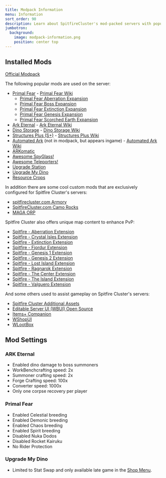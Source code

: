 ```yaml
---
title: Modpack Information
menu: Information
sort_order: 90
description: Learn about SpitfireCluster's mod-packed servers with popular additions and exclusive enhancements.
jumbotron:
  background:
    image: modpack-information.png
    position: center top
---
```


## Installed Mods

[Official Modpack](https://steamcommunity.com/sharedfiles/filedetails/?id=2935342943)

The following popular mods are used on the server:

- [Primal Fear](https://steamcommunity.com/sharedfiles/filedetails/?id=839162288) - [Primal Fear Wiki](https://primalfear.wiki.gg/wiki/Primal_Fear)
  - [Primal Fear Aberration Expansion](https://steamcommunity.com/sharedfiles/filedetails/?id=1315573129)
  - [Primal Fear Boss Expansion](https://steamcommunity.com/sharedfiles/filedetails/?id=899987403)
  - [Primal Fear Extinction Expansion](https://steamcommunity.com/sharedfiles/filedetails/?id=1681125667)
  - [Primal Fear Genesis Expansion](https://steamcommunity.com/sharedfiles/filedetails/?id=2200048898)
  - [Primal Fear Scorched Earth Expansion](https://steamcommunity.com/sharedfiles/filedetails/?id=902157012)
- [Ark Eternal](https://steamcommunity.com/sharedfiles/filedetails/?id=893735676) - [Ark Eternal Wiki](https://ark.wiki.gg/wiki/Mod:Ark_Eternal)
- [Dino Storage](https://steamcommunity.com/sharedfiles/filedetails/?id=1609138312) - [Dino Storage Wiki](https://ark.wiki.gg/wiki/Mod:Dino_Storage)
- [Structures Plus (S+)](https://steamcommunity.com/sharedfiles/filedetails/?id=731604991) - [Structures Plus Wiki](https://ark.wiki.gg/wiki/Mod:Structures_Plus)
- [Automated Ark](https://steamcommunity.com/sharedfiles/filedetails/?id=812655342) (not in modpack, but appears ingame) - [Automated Ark Wiki](https://steamcommunity.com/workshop/filedetails/discussion/812655342/)
- [ARKomatic](https://steamcommunity.com/sharedfiles/filedetails/?id=1231538641)
- [Awesome SpyGlass!](https://steamcommunity.com/sharedfiles/filedetails/?id=1404697612)
- [Awesome Teleporters!](https://steamcommunity.com/sharedfiles/filedetails/?id=889745138)
- [Upgrade Station](https://steamcommunity.com/sharedfiles/filedetails/?id=821530042)
- [Upgrade My Dino](https://steamcommunity.com/sharedfiles/filedetails/?id=1961542614)
- [Resource Crops](https://steamcommunity.com/sharedfiles/filedetails/?id=700624475)

In addition there are some cool custom mods that are exclusively configured for Spitfire Cluster's servers:
- [spitfirecluster.com Armory](https://steamcommunity.com/sharedfiles/filedetails/?id=2831126384)
- [SpitfireCluster.com Camo Rocks](https://steamcommunity.com/sharedfiles/filedetails/?id=2794515580)
- [MAGA ORP](https://steamcommunity.com/sharedfiles/filedetails/?id=2031840245)

Spitfire Cluster also offers unique map content to enhance PvP:
- [Spitfire - Aberration Extension](https://steamcommunity.com/sharedfiles/filedetails/?id=3030933655)
- [Spitfire - Crystal Isles Extension](https://steamcommunity.com/sharedfiles/filedetails/?id=2980608117)
- [Spitfire - Extinction Extension](https://steamcommunity.com/sharedfiles/filedetails/?id=2978555125)
- [Spitfire - Fjordur Extension](https://steamcommunity.com/sharedfiles/filedetails/?id=2999695839)
- [Spitfire - Genesis 1 Extension](https://steamcommunity.com/sharedfiles/filedetails/?id=3048456247)
- [Spitfire - Genesis 2 Extension](https://steamcommunity.com/sharedfiles/filedetails/?id=3048464342)
- [Spitfire - Lost Island Extension](https://steamcommunity.com/sharedfiles/filedetails/?id=2991205674)
- [Spitfire - Ragnarok Extension](https://steamcommunity.com/sharedfiles/filedetails/?id=2966828943)
- [Spitfire - The Center Extension](https://steamcommunity.com/sharedfiles/filedetails/?id=2970229252)
- [Spitfire - The Island Extension](https://steamcommunity.com/sharedfiles/filedetails/?id=2973923045)
- [Spitfire - Valguero Extension](https://steamcommunity.com/sharedfiles/filedetails/?id=2976221827)

And some others used to assist gameplay on Spitfire Cluster's servers:
- [Spitfire Cluster Additional Assets](https://steamcommunity.com/sharedfiles/filedetails/?id=2512577843)
- [Editable Server UI (WBUI) Open Source](https://steamcommunity.com/sharedfiles/filedetails/?id=924619115)
- [Items+ Companion](https://steamcommunity.com/sharedfiles/filedetails/?id=2564546455)
- [WShopUI](https://steamcommunity.com/sharedfiles/filedetails/?id=2183584447)
- [WLootBox](https://steamcommunity.com/sharedfiles/filedetails/?id=2397436604)

## Mod Settings

### ARK Eternal

- Enabled dino damage to boss summoners
- WorkBenchcrafting speed: 2x
- Summoner crafting speed: 2x
- Forge Crafting speed: 100x
- Converter speed: 1000x
- Only one corpse recovery per player

### Primal Fear

- Enabled Celestial breeding
- Enabled Demonic breeding
- Enabled Chaos breeding
- Enabled Spirit breeding
- Disabled Nuka Dodos
- Disabled Rocket Kairuku
- No Rider Protection

### Upgrade My Dino

- Limited to Stat Swap and only available late game in the [Shop Menu](../shop-menu/).
